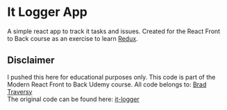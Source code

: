 # It Logger App

A simple react app to track it tasks and issues.
Created for the React Front to Back course as an exercise to learn [Redux](https://redux.js.org/).

## Disclaimer
I pushed this here for educational purposes only. This code is part of the Modern React Front to Back Udemy course.
All code belongs to: [Brad Traversy](https://github.com/bradtraversy)  
The original code can be found here:  [it-logger](https://github.com/bradtraversy/it-logger)